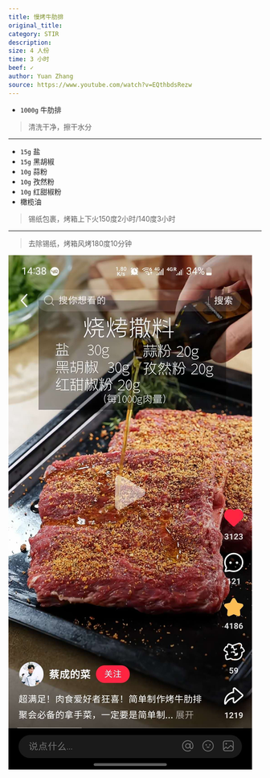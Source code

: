```yaml
---
title: 慢烤牛肋排
original_title: 
category: STIR
description: 
size: 4 人份
time: 3 小时 
beef: ✓
author: Yuan Zhang
source: https://www.youtube.com/watch?v=EQthbdsRezw
---
```


* `1000g` 牛肋排

> 清洗干净，擦干水分

---

* `15g` 盐
* `15g` 黑胡椒
* `10g` 蒜粉
* `10g` 孜然粉
* `10g` 红甜椒粉
* 橄榄油

> 锡纸包裹，烤箱上下火150度2小时/140度3小时

---

> 去除锡纸，烤箱风烤180度10分钟

![](./assets/photos/niuleipai.jpg)
